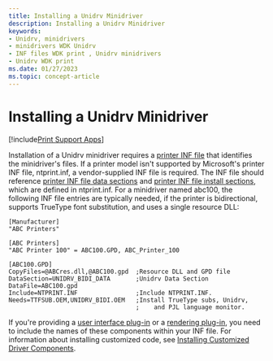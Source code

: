 ```yaml
---
title: Installing a Unidrv Minidriver
description: Installing a Unidrv Minidriver
keywords:
- Unidrv, minidrivers
- minidrivers WDK Unidrv
- INF files WDK print , Unidrv minidrivers
- Unidrv WDK print
ms.date: 01/27/2023
ms.topic: concept-article
---
```


# Installing a Unidrv Minidriver

[!include[Print Support Apps](../includes/print-support-apps.md)]

Installation of a Unidrv minidriver requires a [printer INF file](printer-inf-files.md) that identifies the minidriver's files. If a printer model isn't supported by Microsoft's printer INF file, ntprint.inf, a vendor-supplied INF file is required. The INF file should reference [printer INF file data sections](printer-inf-file-data-sections.md) and [printer INF file install sections](printer-inf-file-install-sections.md), which are defined in ntprint.inf. For a minidriver named abc100, the following INF file entries are typically needed, if the printer is bidirectional, supports TrueType font substitution, and uses a single resource DLL:

```inf
[Manufacturer]
"ABC Printers"
 
[ABC Printers]
"ABC Printer 100" = ABC100.GPD, ABC_Printer_100
 
[ABC100.GPD]
CopyFiles=@ABCres.dll,@ABC100.gpd  ;Resource DLL and GPD file
DataSection=UNIDRV_BIDI_DATA       ;Unidrv Data Section
DataFile=ABC100.gpd
Include=NTPRINT.INF                ;Include NTPRINT.INF.
Needs=TTFSUB.OEM,UNIDRV_BIDI.OEM   ;Install TrueType subs, Unidrv,
                                   ;    and PJL language monitor.
```

If you're providing a [user interface plug-in](user-interface-plug-ins.md) or a [rendering plug-in](rendering-plug-ins.md), you need to include the names of these components within your INF file. For information about installing customized code, see [Installing Customized Driver Components](installing-customized-driver-components.md).
